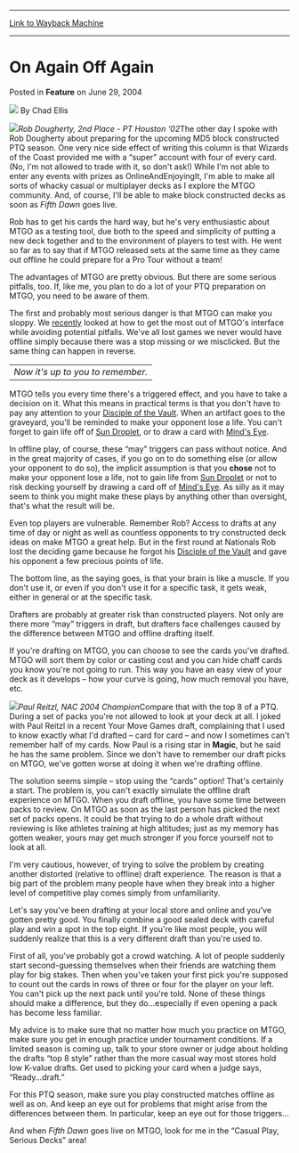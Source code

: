 
---
[Link to Wayback Machine](https://web.archive.org/web/20220123104257/https://magic.wizards.com/en/articles/archive/feature/again-again-2004-06-29)

[_metadata_:wayback_url]:- "https://magic.wizards.com/en/articles/archive/feature/again-again-2004-06-29"
[_metadata_:wayback_raw_url]:- "https://web.archive.org/web/20220123104257id_/https://magic.wizards.com/en/articles/archive/feature/again-again-2004-06-29"
[_metadata_:wayback_capture_timestamp]:- "2022-01-23 10:42:57+00:00"
[_metadata_:description]:- "Rob Dougherty, 2nd Place - PT Houston ‘02The other day I spoke with Rob Dougherty about preparing for the upcoming MD5 block constructed PTQ season. One very nice side effect of writing this column is that Wizards of the Coast provided me with a “super” account with four of every card. (No, I'm not allowed to trade with it, so don't ask!) While I'm not able to enter any events"
[_metadata_:generator]:- "Drupal 7 (http://drupal.org)"
---


On Again Off Again
==================



 Posted in **Feature**
 on June 29, 2004 






![](https://media.magic.wizards.com/styles/auth_small/public/images/hero/wizardslogo_thumb.jpg)
By Chad Ellis











![](https://media.magic.wizards.com/image_legacy_migration/sideboard/images/pthou02/a379.jpg)*Rob Dougherty, 2nd Place - PT Houston ‘02*The other day I spoke with Rob Dougherty about preparing for the upcoming MD5 block constructed PTQ season. One very nice side effect of writing this column is that Wizards of the Coast provided me with a “super” account with four of every card. (No, I'm not allowed to trade with it, so don't ask!) While I'm not able to enter any events with prizes as OnlineAndEnjoyingIt, I'm able to make all sorts of whacky casual or multiplayer decks as I explore the MTGO community. And, of course, I'll be able to make block constructed decks as soon as *Fifth Dawn* goes live.

Rob has to get his cards the hard way, but he's very enthusiastic about MTGO as a testing tool, due both to the speed and simplicity of putting a new deck together and to the environment of players to test with. He went so far as to say that if MTGO released sets at the same time as they came out offline he could prepare for a Pro Tour without a team!

The advantages of MTGO are pretty obvious. But there are some serious pitfalls, too. If, like me, you plan to do a lot of your PTQ preparation on MTGO, you need to be aware of them.

The first and probably most serious danger is that MTGO can make you sloppy. We [recently](/en/articles/archive/tailoring-suit-2004-06-15) looked at how to get the most out of MTGO's interface while avoiding potential pitfalls. We've all lost games we never would have offline simply because there was a stop missing or we misclicked. But the same thing can happen in reverse.



|  |
| --- |
| *Now it's up to you to remember.* |

MTGO tells you every time there's a triggered effect, and you have to take a decision on it. What this means in practical terms is that you don't have to pay any attention to your [Disciple of the Vault](https://gatherer.wizards.com/Pages/Card/Details.aspx?name=Disciple+of+the+Vault). When an artifact goes to the graveyard, you'll be reminded to make your opponent lose a life. You can't forget to gain life off of [Sun Droplet](https://gatherer.wizards.com/Pages/Card/Details.aspx?name=Sun+Droplet), or to draw a card with [Mind's Eye](https://gatherer.wizards.com/Pages/Card/Details.aspx?name=Mind%27s+Eye).

In offline play, of course, these “may” triggers can pass without notice. And in the great majority of cases, if you go on to do something else (or allow your opponent to do so), the implicit assumption is that you **chose** not to make your opponent lose a life, not to gain life from [Sun Droplet](https://gatherer.wizards.com/Pages/Card/Details.aspx?name=Sun+Droplet) or not to risk decking yourself by drawing a card off of [Mind's Eye](https://gatherer.wizards.com/Pages/Card/Details.aspx?name=Mind%27s+Eye). As silly as it may seem to think you might make these plays by anything other than oversight, that's what the result will be.

Even top players are vulnerable. Remember Rob? Access to drafts at any time of day or night as well as countless opponents to try constructed deck ideas on make MTGO a great help. But in the first round at Nationals Rob lost the deciding game because he forgot his [Disciple of the Vault](https://gatherer.wizards.com/Pages/Card/Details.aspx?name=Disciple+of+the+Vault) and gave his opponent a few precious points of life.

The bottom line, as the saying goes, is that your brain is like a muscle. If you don't use it, or even if you don't use it for a specific task, it gets weak, either in general or at the specific task.

Drafters are probably at greater risk than constructed players. Not only are there more “may” triggers in draft, but drafters face challenges caused by the difference between MTGO and offline drafting itself.

If you're drafting on MTGO, you can choose to see the cards you've drafted. MTGO will sort them by color or casting cost and you can hide chaff cards you know you're not going to run. This way you have an easy view of your deck as it develops – how your curve is going, how much removal you have, etc.

![](https://media.magic.wizards.com/image_legacy_migration/sideboard/images/nac04/aRietzl2.jpg)*Paul Reitzl, NAC 2004 Champion*Compare that with the top 8 of a PTQ. During a set of packs you're not allowed to look at your deck at all. I joked with Paul Reitzl in a recent Your Move Games draft, complaining that I used to know exactly what I'd drafted – card for card – and now I sometimes can't remember half of my cards. Now Paul is a rising star in **Magic**, but he said he has the same problem. Since we don't have to remember our draft picks on MTGO, we've gotten worse at doing it when we're drafting offline.

The solution seems simple – stop using the “cards” option! That's certainly a start. The problem is, you can't exactly simulate the offline draft experience on MTGO. When you draft offline, you have some time between packs to review. On MTGO as soon as the last person has picked the next set of packs opens. It could be that trying to do a whole draft without reviewing is like athletes training at high altitudes; just as my memory has gotten weaker, yours may get much stronger if you force yourself not to look at all.

I'm very cautious, however, of trying to solve the problem by creating another distorted (relative to offline) draft experience. The reason is that a big part of the problem many people have when they break into a higher level of competitive play comes simply from unfamiliarity.

Let's say you've been drafting at your local store and online and you've gotten pretty good. You finally combine a good sealed deck with careful play and win a spot in the top eight. If you're like most people, you will suddenly realize that this is a very different draft than you're used to.

First of all, you've probably got a crowd watching. A lot of people suddenly start second-guessing themselves when their friends are watching them play for big stakes. Then when you've taken your first pick you're supposed to count out the cards in rows of three or four for the player on your left. You can't pick up the next pack until you're told. None of these things should make a difference, but they do…especially if even opening a pack has become less familiar.

My advice is to make sure that no matter how much you practice on MTGO, make sure you get in enough practice under tournament conditions. If a limited season is coming up, talk to your store owner or judge about holding the drafts “top 8 style” rather than the more casual way most stores hold low K-value drafts. Get used to picking your card when a judge says, “Ready…draft.”

For this PTQ season, make sure you play constructed matches offline as well as on. And keep an eye out for problems that might arise from the differences between them. In particular, keep an eye out for those triggers…

And when *Fifth Dawn* goes live on MTGO, look for me in the “Casual Play, Serious Decks” area!







